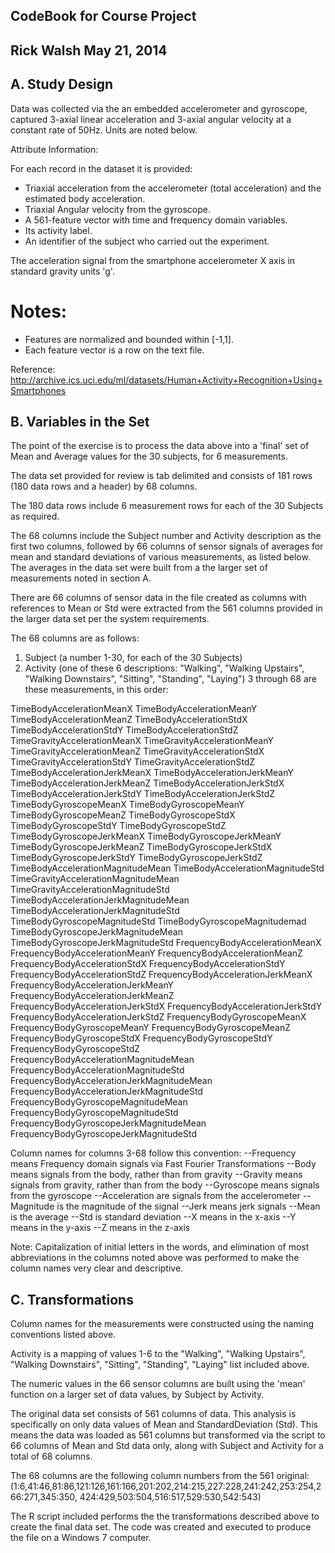 
## CodeBook for Course Project
## Rick Walsh May 21, 2014

## A. Study Design

Data was collected via the an embedded accelerometer and gyroscope, captured 3-axial linear acceleration 
and 3-axial angular velocity at a constant rate of 50Hz.  Units are noted below.

Attribute Information:

For each record in the dataset it is provided: 
- Triaxial acceleration from the accelerometer (total acceleration) and the estimated body acceleration. 
- Triaxial Angular velocity from the gyroscope. 
- A 561-feature vector with time and frequency domain variables. 
- Its activity label. 
- An identifier of the subject who carried out the experiment.

The acceleration signal from the smartphone accelerometer X axis in standard gravity units 'g'. 

Notes: 
======
- Features are normalized and bounded within [-1,1].
- Each feature vector is a row on the text file.

Reference:
http://archive.ics.uci.edu/ml/datasets/Human+Activity+Recognition+Using+Smartphones

## B. Variables in the Set

The point of the exercise is to process the data above into a 'final' set of Mean and Average values
for the 30 subjects, for 6 measurements.

The data set provided for review is tab delimited and consists of 181 rows (180 data rows and a header) by 68 columns.

The 180 data rows include 6 measurement rows for each of the 30 Subjects as required.

The 68 columns include the Subject number and Activity description as the first two columns, followed 
by 66 columns of sensor signals of averages for mean and standard deviations of various measurements,
as listed below.  The averages in the data set were built from a the larger set of measurements
noted in section A.

There are 66 columns of sensor data in the file created as columns with references to Mean or Std 
were extracted from the 561 columns provided in the larger data set per the system requirements.

The 68 columns are as follows:

1. Subject (a number 1-30, for each of the 30 Subjects)
2. Activity (one of these 6 descriptions: "Walking", "Walking Upstairs", 
"Walking Downstairs", "Sitting", "Standing", "Laying")
3 through 68 are these measurements, in this order: 

TimeBodyAccelerationMeanX
TimeBodyAccelerationMeanY
TimeBodyAccelerationMeanZ
TimeBodyAccelerationStdX
TimeBodyAccelerationStdY
TimeBodyAccelerationStdZ
TimeGravityAccelerationMeanX
TimeGravityAccelerationMeanY
TimeGravityAccelerationMeanZ
TimeGravityAccelerationStdX
TimeGravityAccelerationStdY
TimeGravityAccelerationStdZ
TimeBodyAccelerationJerkMeanX
TimeBodyAccelerationJerkMeanY
TimeBodyAccelerationJerkMeanZ
TimeBodyAccelerationJerkStdX
TimeBodyAccelerationJerkStdY
TimeBodyAccelerationJerkStdZ
TimeBodyGyroscopeMeanX
TimeBodyGyroscopeMeanY
TimeBodyGyroscopeMeanZ
TimeBodyGyroscopeStdX
TimeBodyGyroscopeStdY
TimeBodyGyroscopeStdZ
TimeBodyGyroscopeJerkMeanX
TimeBodyGyroscopeJerkMeanY
TimeBodyGyroscopeJerkMeanZ
TimeBodyGyroscopeJerkStdX
TimeBodyGyroscopeJerkStdY
TimeBodyGyroscopeJerkStdZ
TimeBodyAccelerationMagnitudeMean
TimeBodyAccelerationMagnitudeStd
TimeGravityAccelerationMagnitudeMean
TimeGravityAccelerationMagnitudeStd
TimeBodyAccelerationJerkMagnitudeMean
TimeBodyAccelerationJerkMagnitudeStd
TimeBodyGyroscopeMagnitudeStd
TimeBodyGyroscopeMagnitudemad
TimeBodyGyroscopeJerkMagnitudeMean
TimeBodyGyroscopeJerkMagnitudeStd
FrequencyBodyAccelerationMeanX
FrequencyBodyAccelerationMeanY
FrequencyBodyAccelerationMeanZ
FrequencyBodyAccelerationStdX
FrequencyBodyAccelerationStdY
FrequencyBodyAccelerationStdZ
FrequencyBodyAccelerationJerkMeanX
FrequencyBodyAccelerationJerkMeanY
FrequencyBodyAccelerationJerkMeanZ
FrequencyBodyAccelerationJerkStdX
FrequencyBodyAccelerationJerkStdY
FrequencyBodyAccelerationJerkStdZ
FrequencyBodyGyroscopeMeanX
FrequencyBodyGyroscopeMeanY
FrequencyBodyGyroscopeMeanZ
FrequencyBodyGyroscopeStdX
FrequencyBodyGyroscopeStdY
FrequencyBodyGyroscopeStdZ
FrequencyBodyAccelerationMagnitudeMean
FrequencyBodyAccelerationMagnitudeStd
FrequencyBodyAccelerationJerkMagnitudeMean
FrequencyBodyAccelerationJerkMagnitudeStd
FrequencyBodyGyroscopeMagnitudeMean
FrequencyBodyGyroscopeMagnitudeStd
FrequencyBodyGyroscopeJerkMagnitudeMean
FrequencyBodyGyroscopeJerkMagnitudeStd

Column names for columns 3-68 follow this convention:
--Frequency means Frequency domain signals via Fast Fourier Transformations
--Body means signals from the body, rather than from gravity
--Gravity means signals from gravity, rather than from the body
--Gyroscope means signals from the gyroscope
--Acceleration are signals from the accelerometer
--Magnitude is the magnitude of the signal
--Jerk means jerk signals
--Mean is the average
--Std is standard deviation
--X means in the x-axis
--Y means in the y-axis
--Z means in the z-axis

Note: Capitalization of initial letters in the words, and elimination of most abbreviations 
in the columns noted above was performed to make the column names very clear and descriptive.

## C. Transformations

Column names for the measurements were constructed using the naming conventions listed above.

Activity is a mapping of values 1-6 to the "Walking", "Walking Upstairs", "Walking Downstairs",
"Sitting", "Standing", "Laying" list included above.

The numeric values in the 66 sensor columns are built using the 'mean' function on a 
larger set of data values, by Subject by Activity.

The original data set consists of 561 columns of data.  This analysis is specifically on only data values
of Mean and StandardDeviation (Std).  This means the data was loaded as 561 columns but transformed via
the script to 66 columns of Mean and Std data only, along with Subject and Activity for a total of 
68 columns.

The 68 columns are the following column numbers from the 561 original:
(1:6,41:46,81:86,121:126,161:166,201:202,214:215,227:228,241:242,253:254,266:271,345:350,
424:429,503:504,516:517,529:530,542:543)

The R script included performs the the transformations described above to create the final data set.
The code was created and executed to produce the file on a Windows 7 computer.


